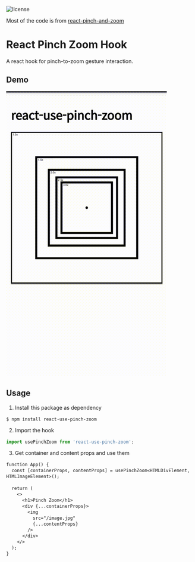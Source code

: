 
![license](https://img.shields.io/github/license/mashape/apistatus.svg?style=flat-square)

Most of the code is from [react-pinch-and-zoom](https://github.com/conradlo/react-pinch-and-zoom)

# React Pinch Zoom Hook

A react hook for pinch-to-zoom gesture interaction.

## Demo

![demo1](/static/demo1.gif)

## Usage

1. Install this package as dependency

```shell
$ npm install react-use-pinch-zoom
```

2. Import the hook

```jsx
import usePinchZoom from 'react-use-pinch-zoom';
```

3. Get container and content props and use them

```tsx
function App() {
  const [containerProps, contentProps] = usePinchZoom<HTMLDivElement, HTMLImageElement>();

  return (
    <>
      <h1>Pinch Zoom</h1>
      <div {...containerProps}>
        <img
          src="/image.jpg"
          {...contentProps}
        />
      </div>
    </>
  );
}
```